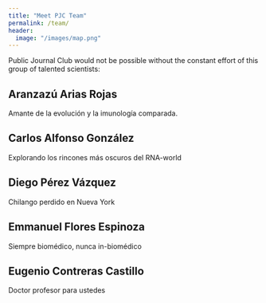 ```yaml
---
title: "Meet PJC Team"
permalink: /team/
header:
  image: "/images/map.png"
---
```

Public Journal Club would not be possible without the constant effort of this group of talented scientists:
## Aranzazú Arias Rojas
Amante de la evolución y la imunología comparada.
## Carlos Alfonso González
Explorando los rincones más oscuros del RNA-world
## Diego Pérez Vázquez
Chilango perdido en Nueva York
## Emmanuel Flores Espinoza
Siempre biomédico, nunca in-biomédico
## Eugenio Contreras Castillo
Doctor profesor para ustedes
